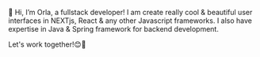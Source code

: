 👋 Hi, I’m Orla, a fullstack developer!
I am create really cool & beautiful user interfaces in NEXTjs, React & any other Javascript frameworks.
I also have expertise in Java & Spring framework for backend development.

Let's work together!😊🚀

<!---
orlasiimwe/orlasiimwe is a ✨ special ✨ repository because its `README.md` (this file) appears on your GitHub profile.
You can click the Preview link to take a look at your changes.
--->
